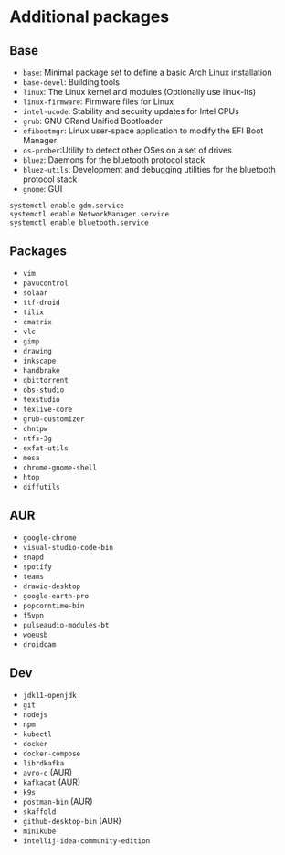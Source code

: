 # Additional packages

## Base

- `base`: Minimal package set to define a basic Arch Linux installation
- `base-devel`: Building tools
- `linux`: The Linux kernel and modules (Optionally use linux-lts)
- `linux-firmware`: Firmware files for Linux
- `intel-ucode`: Stability and security updates for Intel CPUs
- `grub`: GNU GRand Unified Bootloader
- `efibootmgr`: Linux user-space application to modify the EFI Boot Manager
- `os-prober`:Utility to detect other OSes on a set of drives
- `bluez`: Daemons for the bluetooth protocol stack
- `bluez-utils`: Development and debugging utilities for the bluetooth protocol stack
- `gnome`: GUI

```sh
systemctl enable gdm.service
systemctl enable NetworkManager.service
systemctl enable bluetooth.service
```

## Packages

- `vim`
- `pavucontrol`
- `solaar`
- `ttf-droid`
- `tilix`
- `cmatrix`
- `vlc`
- `gimp`
- `drawing`
- `inkscape`
- `handbrake`
- `qbittorrent`
- `obs-studio`
- `texstudio`
- `texlive-core`
- `grub-customizer`
- `chntpw`
- `ntfs-3g`
- `exfat-utils`
- `mesa`
- `chrome-gnome-shell`
- `htop`
- `diffutils`

## AUR

- `google-chrome`
- `visual-studio-code-bin`
- `snapd`
- `spotify`
- `teams`
- `drawio-desktop`
- `google-earth-pro`
- `popcorntime-bin`
- `f5vpn`
- `pulseaudio-modules-bt`
- `woeusb`
- `droidcam`

## Dev

- `jdk11-openjdk`
- `git`
- `nodejs`
- `npm`
- `kubectl`
- `docker`
- `docker-compose`
- `librdkafka`
- `avro-c` (AUR)
- `kafkacat` (AUR)
- `k9s`
- `postman-bin` (AUR)
- `skaffold`
- `github-desktop-bin` (AUR)
- `minikube`
- `intellij-idea-community-edition`
